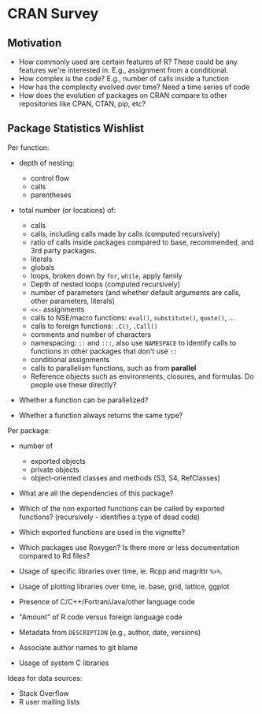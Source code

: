 # CRAN Survey

## Motivation

* How commonly used are certain features of R? These could be any features
  we're interested in. E.g., assignment from a conditional.
* How complex is the code? E.g., number of calls inside a function
* How has the complexity evolved over time? Need a time series of code
* How does the evolution of packages on CRAN compare to other repositories
  like CPAN, CTAN, pip, etc?


## Package Statistics Wishlist

Per function:

*   depth of nesting:
    +   control flow
    +   calls
    +   parentheses

*   total number (or locations) of:
    + calls
    + calls, including calls made by calls (computed recursively)
    + ratio of calls inside packages compared to base, recommended, and 3rd
      party packages.
    + literals
    + globals
    + loops, broken down by `for`, `while`, apply family
    + Depth of nested loops (computed recursively)
    + number of parameters (and whether default arguments are calls, other
      parameters, literals)
    + `<<-` assignments
    + calls to NSE/macro functions: `eval()`, `substitute()`, `quote()`, ...
    + calls to foreign functions: `.C()`, `.Call()`
    + comments and number of characters
    * namespacing: `::` and `:::`, also use `NAMESPACE` to identify calls to
      functions in other packages that don't use `::`
    * conditional assignments
    * calls to parallelism functions, such as from __parallel__
    * Reference objects such as environments, closures, and formulas. Do
      people use these directly?

* Whether a function can be parallelized?
* Whether a function always returns the same type?

Per package:

*   number of
    * exported objects
    * private objects
    * object-oriented classes and methods (S3, S4, RefClasses)

* What are all the dependencies of this package?
* Which of the non exported functions can be called by exported functions?
  (recursively - identifies a type of dead code)
* Which exported functions are used in the vignette?
* Which packages use Roxygen? Is there more or less documentation compared
  to Rd files?
* Usage of specific libraries over time, ie. Rcpp and magrittr `%>%`.
* Usage of plotting libraries over time, ie. base, grid, lattice, ggplot
* Presence of C/C++/Fortran/Java/other language code
* "Amount" of R code versus foreign language code
* Metadata from `DESCRIPTION` (e.g., author, date, versions)
* Associate author names to git blame
* Usage of system C libraries

Ideas for data sources:

* Stack Overflow
* R user mailing lists
